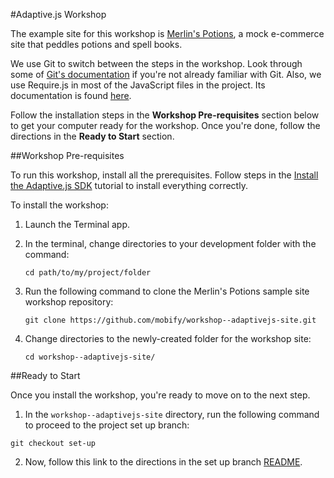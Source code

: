 #Adaptive.js Workshop

The example site for this workshop is [Merlin's Potions](http://www.merlinspotions.com), a mock e-commerce site that peddles potions and spell books.

We use Git to switch between the steps in the workshop. Look through some of [Git's documentation](http://git-scm.com/documentation) if you're not already familiar with Git. Also, we use Require.js in most of the JavaScript files in the project. Its documentation is found [here](http://requirejs.org/docs/start.html).

Follow the installation steps in the **Workshop Pre-requisites** section below to get your computer ready for the workshop. Once you're done, follow the directions in the **Ready to Start** section. 

##Workshop Pre-requisites

To run this workshop, install all the prerequisites. Follow steps in the [Install the Adaptive.js SDK](http://adaptivejs.mobify.com/v1.0/docs/install) tutorial to install everything correctly.

To install the workshop:

1. Launch the Terminal app.
2. In the terminal, change directories to your development folder with the command:


    ```
    cd path/to/my/project/folder
    ```

3. Run the following command to clone the Merlin's Potions sample site workshop repository:

    ```
    git clone https://github.com/mobify/workshop--adaptivejs-site.git
    ```

4. Change directories to the newly-created folder for the workshop site:

    ```
    cd workshop--adaptivejs-site/
    ```


##Ready to Start

Once you install the workshop, you're ready to move on to the next step. 

1. In the `workshop--adaptivejs-site` directory, run the following command to proceed to the project set up branch:

```
git checkout set-up
```

2. Now, follow this link to the directions in the set up branch [README](https://github.com/mobify/workshop--adaptivejs-site-1x/blob/set-up/README.md).
